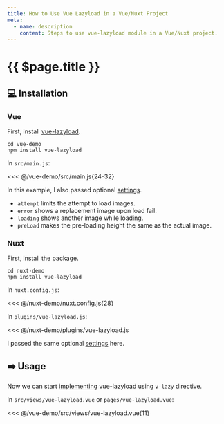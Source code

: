 ```yaml
---
title: How to Use Vue Lazyload in a Vue/Nuxt Project
meta:
  - name: description
    content: Steps to use vue-lazyload module in a Vue/Nuxt project.
---
```


# {{ $page.title }}

<start-tutorial demo="vue-lazyload" />

## :computer: Installation

### Vue

First, install [vue-lazyload](https://github.com/hilongjw/vue-lazyload).

```bash{2}
cd vue-demo
npm install vue-lazyload
```

In `src/main.js`:

<<< @/vue-demo/src/main.js{24-32}

In this example, I also passed optional [settings](hhttps://www.npmjs.com/package/vue-lazyload).

- `attempt` limits the attempt to load images.
- `error` shows a replacement image upon load fail.
- `loading` shows another image while loading.
- `preLoad` makes the pre-loading height the same as the actual image.

### Nuxt

First, install the package.

```bash{2}
cd nuxt-demo
npm install vue-lazyload
```

In `nuxt.config.js`:

<<< @/nuxt-demo/nuxt.config.js{28}

In `plugins/vue-lazyload.js`:

<<< @/nuxt-demo/plugins/vue-lazyload.js

I passed the same optional [settings](https://github.com/hilongjw/vue-lazyload#constructor-options) here.

## :arrow_right: Usage

Now we can start [implementing](https://github.com/hilongjw/vue-lazyload#implementation) vue-lazyload using `v-lazy` directive.

In `src/views/vue-lazyload.vue` or `pages/vue-lazyload.vue`:

<<< @/vue-demo/src/views/vue-lazyload.vue{11}
